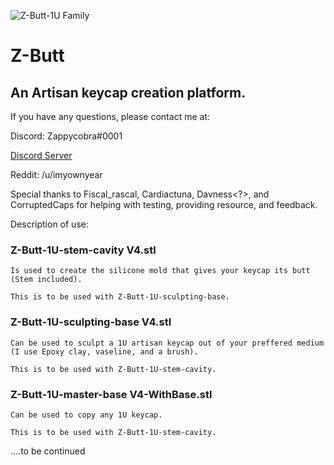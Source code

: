 ![Z-Butt-1U Family](https://github.com/imyownyear/Z-Butt/blob/master/ZappyCappys-Z-Butt%20v4%20v3.png?raw=true)

# Z-Butt
## An Artisan keycap creation platform.

If you have any questions, please contact me at:

Discord: Zappycobra#0001


[Discord Server ](https://discord.gg/nUsyadp)


Reddit: /u/imyownyear


Special thanks to Fiscal_rascal, Cardiactuna, Davness<?>, and CorruptedCaps for helping with testing, providing resource, and feedback.


Description of use:

### Z-Butt-1U-stem-cavity V4.stl 
    Is used to create the silicone mold that gives your keycap its butt (Stem included).
    
    This is to be used with Z-Butt-1U-sculpting-base.
    
   
### Z-Butt-1U-sculpting-base V4.stl
    Can be used to sculpt a 1U artisan keycap out of your preffered medium (I use Epoxy clay, vaseline, and a brush).
    
    This is to be used with Z-Butt-1U-stem-cavity.
    
    
### Z-Butt-1U-master-base V4-WithBase.stl
    Can be used to copy any 1U keycap.
    
    This is to be used with Z-Butt-1U-stem-cavity.

....to be continued
